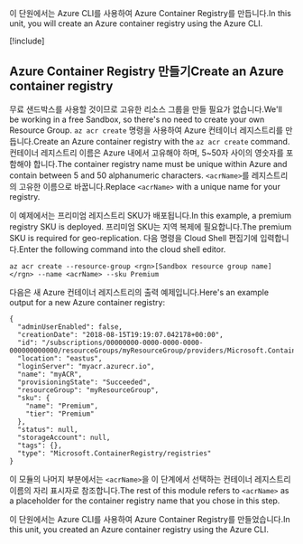 <span data-ttu-id="95b90-101">이 단원에서는 Azure CLI를 사용하여 Azure Container Registry를 만듭니다.</span><span class="sxs-lookup"><span data-stu-id="95b90-101">In this unit, you will create an Azure container registry using the Azure CLI.</span></span>

<!-- Activate the sandbox -->
[!include[](../../../includes/azure-sandbox-activate.md)]
 
## <a name="create-an-azure-container-registry"></a><span data-ttu-id="95b90-102">Azure Container Registry 만들기</span><span class="sxs-lookup"><span data-stu-id="95b90-102">Create an Azure container registry</span></span>

<span data-ttu-id="95b90-103">무료 샌드박스를 사용할 것이므로 고유한 리소스 그룹을 만들 필요가 없습니다.</span><span class="sxs-lookup"><span data-stu-id="95b90-103">We'll be working in a free Sandbox, so there's no need to create your own Resource Group.</span></span> <span data-ttu-id="95b90-104">`az acr create` 명령을 사용하여 Azure 컨테이너 레지스트리를 만듭니다.</span><span class="sxs-lookup"><span data-stu-id="95b90-104">Create an Azure container registry with the `az acr create` command.</span></span> <span data-ttu-id="95b90-105">컨테이너 레지스트리 이름은 Azure 내에서 고유해야 하며, 5~50자 사이의 영숫자를 포함해야 합니다.</span><span class="sxs-lookup"><span data-stu-id="95b90-105">The container registry name must be unique within Azure and contain between 5 and 50 alphanumeric characters.</span></span> <span data-ttu-id="95b90-106">`<acrName>`를 레지스트리의 고유한 이름으로 바꿉니다.</span><span class="sxs-lookup"><span data-stu-id="95b90-106">Replace `<acrName>` with a unique name for your registry.</span></span>

<span data-ttu-id="95b90-107">이 예제에서는 프리미엄 레지스트리 SKU가 배포됩니다.</span><span class="sxs-lookup"><span data-stu-id="95b90-107">In this example, a premium registry SKU is deployed.</span></span> <span data-ttu-id="95b90-108">프리미엄 SKU는 지역 복제에 필요합니다.</span><span class="sxs-lookup"><span data-stu-id="95b90-108">The premium SKU is required for geo-replication.</span></span> <span data-ttu-id="95b90-109">다음 명령을 Cloud Shell 편집기에 입력합니다.</span><span class="sxs-lookup"><span data-stu-id="95b90-109">Enter the following command into the cloud shell editor.</span></span>

```azurecli
az acr create --resource-group <rgn>[Sandbox resource group name]</rgn> --name <acrName> --sku Premium
```

<span data-ttu-id="95b90-110">다음은 새 Azure 컨테이너 레지스트리의 출력 예제입니다.</span><span class="sxs-lookup"><span data-stu-id="95b90-110">Here's an example output for a new Azure container registry:</span></span>

```output
{
  "adminUserEnabled": false,
  "creationDate": "2018-08-15T19:19:07.042178+00:00",
  "id": "/subscriptions/00000000-0000-0000-0000-000000000000/resourceGroups/myResourceGroup/providers/Microsoft.ContainerRegistry/registries/myACR0007",
  "location": "eastus",
  "loginServer": "myacr.azurecr.io",
  "name": "myACR",
  "provisioningState": "Succeeded",
  "resourceGroup": "myResourceGroup",
  "sku": {
    "name": "Premium",
    "tier": "Premium"
  },
  "status": null,
  "storageAccount": null,
  "tags": {},
  "type": "Microsoft.ContainerRegistry/registries"
}
```

<span data-ttu-id="95b90-111">이 모듈의 나머지 부분에서는 `<acrName>`을 이 단계에서 선택하는 컨테이너 레지스트리 이름의 자리 표시자로 참조합니다.</span><span class="sxs-lookup"><span data-stu-id="95b90-111">The rest of this module refers to `<acrName>` as a placeholder for the container registry name that you chose in this step.</span></span>

<span data-ttu-id="95b90-112">이 단원에서는 Azure CLI를 사용하여 Azure Container Registry를 만들었습니다.</span><span class="sxs-lookup"><span data-stu-id="95b90-112">In this unit, you created an Azure container registry using the Azure CLI.</span></span>